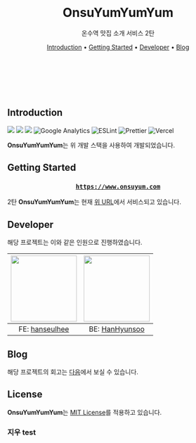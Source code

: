 <br/><br/><br/>

<div align=center>

<h1>OnsuYumYumYum</h1>

<p>온수역 맛집 소개 서비스 2탄</p>
</div>

<div align="center">
  <a href="#introduction">Introduction</a> •
  <a href="#getting-started">Getting Started</a> •
  <a href="#developer">Developer</a> •
  <a href="#blog">Blog</a>
</div>

<br/><br/><br/><br/><br/>

## Introduction

<div align="left">

<img src="https://img.shields.io/badge/Next.js-000000?style=flat-square&logo=nextdotjs&logoColor=white"/>
<img src="https://img.shields.io/badge/TypeScript-3178C6?style=flat-square&logo=TypeScript&logoColor=white"/>
<img src="https://img.shields.io/badge/Emotion-EFD1EA?style=flat-square&logo=css3&logoColor=white"/>
<img alt="Google Analytics" src="https://img.shields.io/badge/Google Analytics-E37400?style=flat-square&logo=google-analytics&logoColor=white"/>
<img alt="ESLint" src="https://img.shields.io/badge/-ESLint-4B32C3?style=flat-square&logo=eslint&logoColor=white" />
<img alt="Prettier" src="https://img.shields.io/badge/-Prettier-F7B93E?style=flat-square&logo=prettier&logoColor=white" />
<img alt="Vercel" src="https://img.shields.io/badge/Vercel -000000?style=flat-square&logo=vercel&logoColor=white" />

</div>

**OnsuYumYumYum**는 위 개발 스택을 사용하여 개발되었습니다.

## Getting Started

<div align="center">

<h3>

[`https://www.onsuyum.com`](https://www.onsuyum.com/)

</h3>

</div>

2탄 **OnsuYumYumYum**는 현재 [위 URL](https://www.onsuyum.com/)에서 서비스되고 있습니다. <br />

## Developer

해당 프로젝트는 이와 같은 인원으로 진행하였습니다.

| <img src="https://avatars.githubusercontent.com/u/63100352?v=4" width="150px" /> | <img src="https://avatars.githubusercontent.com/u/37373826?v=4" width="150px" /> |
| :------------------------------------------------------------------------------: | :------------------------------------------------------------------------------: |
|                 FE: [hanseulhee](https://github.com/hanseulhee)                  |                 BE: [HanHyunsoo](https://github.com/HanHyunsoo)                  |

## Blog

해당 프로젝트의 회고는 [다음](https://velog.io/@seulhyi/%EC%98%A8%EC%88%98%EB%83%A0%EB%83%A0%EB%83%A0-onsuYumYumYum-f8lc50xt)에서 보실 수 있습니다.

## License

**OnsuYumYumYum**는 [MIT License](https://opensource.org/licenses/MIT)를 적용하고 있습니다.

### 지우 test
